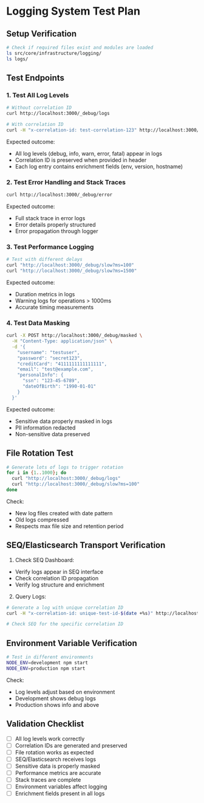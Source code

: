 # Logging System Test Plan

## Setup Verification
```bash
# Check if required files exist and modules are loaded
ls src/core/infrastructure/logging/
ls logs/
```

## Test Endpoints

### 1. Test All Log Levels
```bash
# Without correlation ID
curl http://localhost:3000/_debug/logs

# With correlation ID
curl -H "x-correlation-id: test-correlation-123" http://localhost:3000/_debug/logs
```

Expected outcome:
- All log levels (debug, info, warn, error, fatal) appear in logs
- Correlation ID is preserved when provided in header
- Each log entry contains enrichment fields (env, version, hostname)

### 2. Test Error Handling and Stack Traces
```bash
curl http://localhost:3000/_debug/error
```

Expected outcome:
- Full stack trace in error logs
- Error details properly structured
- Error propagation through logger

### 3. Test Performance Logging
```bash
# Test with different delays
curl "http://localhost:3000/_debug/slow?ms=100"
curl "http://localhost:3000/_debug/slow?ms=1500"
```

Expected outcome:
- Duration metrics in logs
- Warning logs for operations > 1000ms
- Accurate timing measurements

### 4. Test Data Masking
```bash
curl -X POST http://localhost:3000/_debug/masked \
  -H "Content-Type: application/json" \
  -d '{
    "username": "testuser",
    "password": "secret123",
    "creditCard": "4111111111111111",
    "email": "test@example.com",
    "personalInfo": {
      "ssn": "123-45-6789",
      "dateOfBirth": "1990-01-01"
    }
  }'
```

Expected outcome:
- Sensitive data properly masked in logs
- PII information redacted
- Non-sensitive data preserved

## File Rotation Test
```bash
# Generate lots of logs to trigger rotation
for i in {1..1000}; do
  curl "http://localhost:3000/_debug/logs"
  curl "http://localhost:3000/_debug/slow?ms=100"
done
```

Check:
- New log files created with date pattern
- Old logs compressed
- Respects max file size and retention period

## SEQ/Elasticsearch Transport Verification

1. Check SEQ Dashboard:
- Verify logs appear in SEQ interface
- Check correlation ID propagation
- Verify log structure and enrichment

2. Query Logs:
```bash
# Generate a log with unique correlation ID
curl -H "x-correlation-id: unique-test-id-$(date +%s)" http://localhost:3000/_debug/logs

# Check SEQ for the specific correlation ID
```

## Environment Variable Verification
```bash
# Test in different environments
NODE_ENV=development npm start
NODE_ENV=production npm start
```

Check:
- Log levels adjust based on environment
- Development shows debug logs
- Production shows info and above

## Validation Checklist

- [ ] All log levels work correctly
- [ ] Correlation IDs are generated and preserved
- [ ] File rotation works as expected
- [ ] SEQ/Elasticsearch receives logs
- [ ] Sensitive data is properly masked
- [ ] Performance metrics are accurate
- [ ] Stack traces are complete
- [ ] Environment variables affect logging
- [ ] Enrichment fields present in all logs
